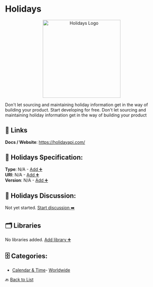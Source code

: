 # Holidays
<p align="center">
    <img width="256" src="https://raw.githubusercontent.com/apis-list/apis-list/main/apis/holidays/logo_256x256.png" alt="Holidays Logo"/>
</p>
Don't let sourcing and maintaining holiday information get in the way of building your product.  Start developing for free.  Don't let sourcing and maintaining holiday information get in the way of building your product

##  🔗 Links
**Docs / Website**: https://holidayapi.com/

## 🧬 Holidays Specification:
**Type**: N/A - [Add ➕](https://github.com/apis-list/apis-list/edit/main/apis.yaml#L9457)  
**URI**: N/A - [Add ➕](https://github.com/apis-list/apis-list/edit/main/apis.yaml#L9457)  
**Version**: N/A - [Add ➕](https://github.com/apis-list/apis-list/edit/main/apis.yaml#L9457)

## 💬 Holidays Discussion:
Not yet started. [Start discussion ➡️](https://github.com/apis-list/apis-list/discussions/new)

## 🗂️ Libraries

No libraries added. [Add library ➕](https://github.com/apis-list/apis-list/edit/main/apis.yaml#L9457)    


## 🗄️ Categories:
- [Calendar & Time](https://github.com/apis-list/apis-list#calendar--time-)- [Worldwide](https://github.com/apis-list/apis-list#worldwide-)

🔙  [Back to List](https://github.com/apis-list/apis-list)
